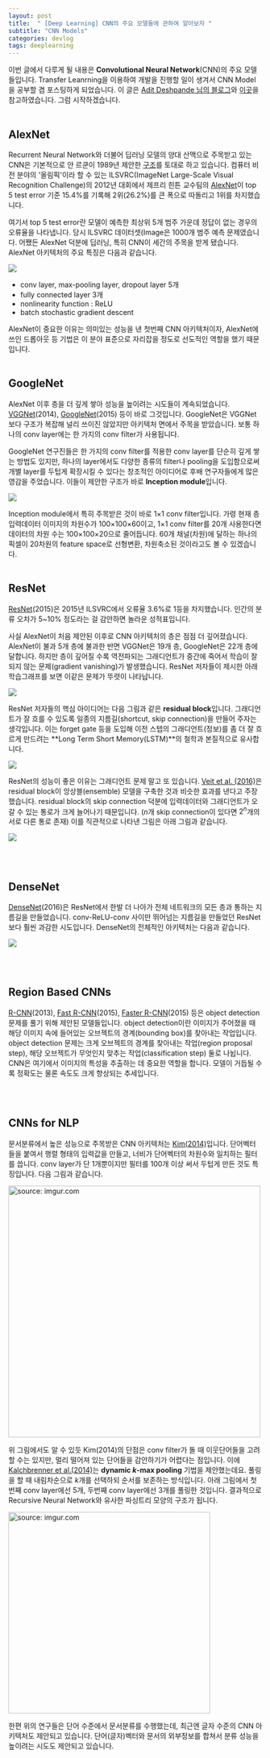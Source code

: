 ```yaml
---
layout: post
title:  " [Deep Learning] CNN의 주요 모델들에 관하여 알아보자 "
subtitle: "CNN Models"
categories: devlog
tags: deeplearning
---
```


이번 글에서 다루게 될 내용은 **Convolutional Neural Network**(CNN)의 주요 모델들입니다. Transfer Leanrning을 이용하여 개발을 진행할 일이 생겨서 CNN Model을 공부할 겸 포스팅하게 되었습니다.
이 글은 [Adit Deshpande 님의 블로그](https://adeshpande3.github.io/adeshpande3.github.io/The-9-Deep-Learning-Papers-You-Need-To-Know-About.html)와 [이곳](https://medium.com/towards-data-science/an-overview-of-resnet-and-its-variants-5281e2f56035)을 참고하였습니다.
그럼 시작하겠습니다.
<br/>
 <br/> 


## AlexNet

Recurrent Neural Network와 더불어 딥러닝 모델의 양대 산맥으로 주목받고 있는 CNN은 기본적으로 얀 르쿤이 1989년 제안한 [구조](http://yann.lecun.com/exdb/publis/pdf/lecun-01a.pdf)를 토대로 하고 있습니다. 컴퓨터 비전 분야의 '올림픽'이라 할 수 있는 ILSVRC(ImageNet Large-Scale Visual Recognition Challenge)의 2012년 대회에서 제프리 힌튼 교수팀의 [AlexNet](https://papers.nips.cc/paper/4824-imagenet-classification-with-deep-convolutional-neural-networks.pdf)이 top 5 test error 기준 15.4%를 기록해 2위(26.2%)를 큰 폭으로 따돌리고 1위를 차지했습니다. 

여기서 top 5 test error란 모델이 예측한 최상위 5개 범주 가운데 정답이 없는 경우의 오류율을 나타냅니다. 당시 ILSVRC 데이터셋(Image은 1000개 범주 예측 문제였습니다. 어쨌든 AlexNet 덕분에 딥러닝, 특히 CNN이 세간의 주목을 받게 됐습니다. AlexNet 아키텍처의 주요 특징은 다음과 같습니다.

![](https://i.imgur.com/CwIvlUW.png)


- conv layer, max-pooling layer, dropout layer 5개
- fully connected layer 3개
- nonlinearity function : ReLU
- batch stochastic gradient descent

AlexNet이 중요한 이유는 의미있는 성능을 낸 첫번째 CNN 아키텍처이자, AlexNet에 쓰인 드롭아웃 등 기법은 이 분야 표준으로 자리잡을 정도로 선도적인 역할을 했기 때문입니다. 
<br/>
 <br/> 




## GoogleNet

AlexNet 이후 층을 더 깊게 쌓아 성능을 높이려는 시도들이 계속되었습니다. [VGGNet](http://arxiv.org/pdf/1409.1556v6.pdf)(2014), [GoogleNet](http://www.cv-foundation.org/openaccess/content_cvpr_2015/papers/Szegedy_Going_Deeper_With_2015_CVPR_paper.pdf)(2015) 등이 바로 그것입니다. GoogleNet은 VGGNet보다 구조가 복잡해 널리 쓰이진 않았지만 아키텍처 면에서 주목을 받았습니다. 보통 하나의 conv layer에는 한 가지의 conv filter가 사용됩니다. 

GoogleNet 연구진들은 한 가지의 conv filter를 적용한 conv layer를 단순히 깊게 쌓는 방법도 있지만, 하나의 layer에서도 다양한 종류의 filter나 pooling을 도입함으로써 개별 layer를 두텁게 확장시킬 수 있다는 창조적인 아이디어로 후배 연구자들에게 많은 영감을 주었습니다. 이들이 제안한 구조가 바로 **Inception module**입니다.


![](https://i.imgur.com/VY3BkBR.png)
<br/>

Inception module에서 특히 주목받은 것이 바로 1×1 conv filter입니다. 가령 현재 층 입력데이터 이미지의 차원수가 100×100×60이고, 1×1 conv filter를 20개 사용한다면 데이터의 차원 수는 100×100×20으로 줄어듭니다. 60개 채널(차원)에 달하는 하나의 픽셀이 20차원의 feature space로 선형변환, 차원축소된 것이라고도 볼 수 있겠습니다.
<br/>
 <br/> 




## ResNet

[ResNet](https://arxiv.org/pdf/1512.03385v1.pdf)(2015)은 2015년 ILSVRC에서 오류율 3.6%로 1등을 차지했습니다. 인간의 분류 오차가 5~10% 정도라는 걸 감안하면 놀라운 성적표입니다. 

사실 AlexNet이 처음 제안된 이후로 CNN 아키텍처의 층은 점점 더 깊어졌습니다. AlexNet이 불과 5개 층에 불과한 반면 VGGNet은 19개 층, GoogleNet은 22개 층에 달합니다. 하지만 층이 깊어질 수록 역전파되는 그래디언트가 중간에 죽어서 학습이 잘 되지 않는 문제(gradient vanishing)가 발생했습니다. ResNet 저자들이 제시한 아래 학습그래프를 보면 이같은 문제가 뚜렷이 나타납니다.
<br/>

![](https://i.imgur.com/zJm2b5g.png)

ResNet 저자들의 핵심 아이디어는 다음 그림과 같은 **residual block**입니다. 그래디언트가 잘 흐를 수 있도록 일종의 지름길(shortcut, skip connection)을 만들어 주자는 생각입니다. 이는 forget gate 등을 도입해 이전 스텝의 그래디언트(정보)를 좀 더 잘 흐르게 만드려는 **Long Term Short Memory(LSTM)**의 철학과 본질적으로 유사합니다.
<br/>

![](https://i.imgur.com/fse3Ntq.png)


ResNet의 성능이 좋은 이유는 그래디언트 문제 말고 또 있습니다. [Veit et al. (2016)](https://arxiv.org/pdf/1605.06431.pdf)은 residual block이 앙상블(ensemble) 모델을 구축한 것과 비슷한 효과를 낸다고 주장했습니다. residual block의 skip connection 덕분에 입력데이터와 그래디언트가 오갈 수 있는 통로가 크게 늘어나기 때문입니다. ($n$개 skip connection이 있다면 $2^n$개의 서로 다른 통로 존재) 이를 직관적으로 나타낸 그림은 아래 그림과 같습니다.
<br/>

![](https://i.imgur.com/CjLtXb0.png)

<br/>
 <br/>




## DenseNet

[DenseNet](https://arxiv.org/pdf/1608.06993.pdf)(2016)은 ResNet에서 한발 더 나아가 전체 네트워크의 모든 층과 통하는 지름길을 만들었습니다. conv-ReLU-conv 사이만 뛰어넘는 지름길을 만들었던 ResNet보다 훨씬 과감한 시도입니다. DenseNet의 전체적인 아키텍처는 다음과 같습니다.

![](https://i.imgur.com/EITg2BX.png)


<br/>
 <br/>

## Region Based CNNs

[R-CNN](https://arxiv.org/pdf/1311.2524v5.pdf)(2013), [Fast R-CNN](https://arxiv.org/pdf/1504.08083.pdf)(2015), [Faster R-CNN](http://arxiv.org/pdf/1506.01497v3.pdf)(2015) 등은 object detection 문제를 풀기 위해 제안된 모델들입니다. object detection이란 이미지가 주어졌을 때 해당 이미지 속에 들어있는 오브젝트의 경계(bounding box)를 찾아내는 작업입니다. object detection 문제는 크게 오브젝트의 경계를 찾아내는 작업(region proposal step), 해당 오브젝트가 무엇인지 맞추는 작업(classification step) 둘로 나뉩니다. CNN은 여기에서 이미지의 특성을 추출하는 데 중요한 역할을 합니다. 모델이 거듭될 수록 정확도는 물론 속도도 크게 향상되는 추세입니다.

<br/>
 <br/>

## CNNs for NLP

문서분류에서 높은 성능으로 주목받은 CNN 아키텍처는 [Kim(2014)](http://www.aclweb.org/anthology/D14-1181)입니다. 단어벡터들을 붙여서 행렬 형태의 입력값을 만들고, 너비가 단어벡터의 차원수와 일치하는 필터를 씁니다. conv layer가 단 1개뿐이지만 필터를 100개 이상 써서 두텁게 만든 것도 특징입니다. 다음 그림과 같습니다.



<a href="https://imgur.com/JN72JHW"><img src="https://i.imgur.com/JN72JHW.png" width="500px" title="source: imgur.com" /></a>



위 그림에서도 알 수 있듯 Kim(2014)의 단점은 conv filter가 돌 때 이웃단어들을 고려할 수는 있지만, 멀리 떨어져 있는 단어들을 감안하기가 어렵다는 점입니다. 이에 [Kalchbrenner et al.(2014)](http://www.aclweb.org/anthology/P14-1062)는 **dynamic $k$-max pooling** 기법을 제안했는데요. 풀링을 할 때 내림차순으로 $k$개를 선택하되 순서를 보존하는 방식입니다.  아래 그림에서 첫번째 conv layer에선 5개, 두번째 conv layer에선 3개를 풀링한 것입니다. 결과적으로 Recursive Neural Network와 유사한 파싱트리 모양의 구조가 됩니다.



<a href="https://imgur.com/WDVOZIH"><img src="https://i.imgur.com/WDVOZIH.png" width="400px" title="source: imgur.com" /></a>



한편 위의 연구들은 단어 수준에서 문서분류를 수행했는데, 최근엔 글자 수준의 CNN 아키텍처도 제안되고 있습니다. 단어(글자)벡터와 문서의 외부정보를 합쳐서 분류 성능을 높이려는 시도도 제안되고 있습니다. 